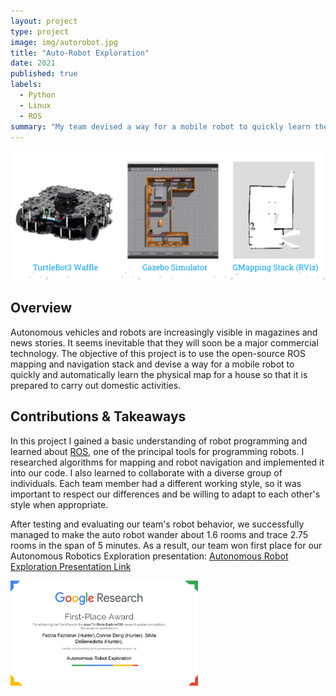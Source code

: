 ```yaml
---
layout: project
type: project
image: img/autorobot.jpg
title: "Auto-Robot Exploration"
date: 2021
published: true
labels:
  - Python
  - Linux
  - ROS
summary: "My team devised a way for a mobile robot to quickly learn the physical map for a house so that it is prepared to carry out domestic activities."
---
```

<img class="img-fluid" src="../img/botscreen.png">

## Overview 
Autonomous vehicles and robots are increasingly visible in magazines and news stories. It seems inevitable that they will soon be a major commercial technology. The objective of this project is to use the open-source ROS mapping and navigation stack and devise a way for a mobile robot to quickly and automatically learn the physical map for a house so that it is prepared to carry out domestic activities.

## Contributions & Takeaways
In this project I gained a basic understanding of robot programming and learned about [ROS](https://www.ros.org), one of the principal tools for programming robots. I researched algorithms for mapping and robot navigation and implemented it into our code. I also learned to collaborate with a diverse group of individuals. Each team member had a different working style, so it was important to respect our differences and be willing to adapt to each other's style when appropriate.

After testing and evaluating our team's robot behavior, we successfully managed to make the auto robot wander about 1.6 rooms and trace 2.75 rooms in the span of 5 minutes. As a result, our team won first place for our Autonomous Robotics Exploration presentation:
<a href="https://youtu.be/hUV1NlEgusM?si=tpermRQr-GDt5qSC">Autonomous Robot Exploration Presentation Link</a>

<div class="text-center p-4">
  <img width="300px" src="../img/firstplace.jpg" class="img-thumbnail" >
</div>
